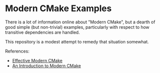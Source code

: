 # Modern CMake Examples

There is a lot of information online about "Modern CMake", but a dearth of good simple (but non-trivial) examples, particularly with respect to how transitive dependencies are handled.

This repository is a modest attempt to remedy that situation somewhat.

References:
* [Effective Modern CMake][1]
* [An Introduction to Modern CMake][2]

<!-- references -->
[1]: https://gist.github.com/mbinna/c61dbb39bca0e4fb7d1f73b0d66a4fd1
[2]: https://cliutils.gitlab.io/modern-cmake/